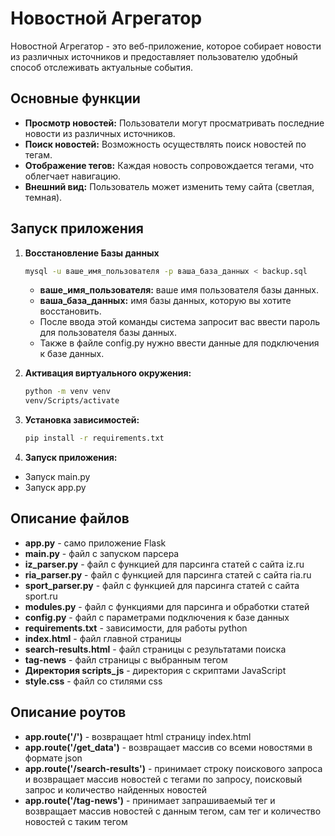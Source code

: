 # Новостной Агрегатор

Новостной Агрегатор - это веб-приложение, которое собирает новости из различных источников и предоставляет пользователю удобный способ отслеживать актуальные события.

## Основные функции

- **Просмотр новостей:** Пользователи могут просматривать последние новости из различных источников.
- **Поиск новостей:** Возможность осуществлять поиск новостей по тегам.
- **Отображение тегов:** Каждая новость сопровождается тегами, что облегчает навигацию.
- **Внешний вид:** Пользователь может изменить тему сайта (светлая, темная).

## Запуск приложения
1. **Восстановление Базы данных**
   ```bash
   mysql -u ваше_имя_пользователя -p ваша_база_данных < backup.sql
   ```
   -  **ваше_имя_пользователя:** ваше имя пользователя базы данных.
   -  **ваша_база_данных:** имя базы данных, которую вы хотите восстановить.
   -  После ввода этой команды система запросит вас ввести пароль для пользователя базы данных.
   - Также в файле config.py нужно ввести данные для подключения к базе данных.


2. **Активация виртуального окружения:**
   ```bash
   python -m venv venv
   venv/Scripts/activate
3. **Установка зависимостей:**
   ```bash
   pip install -r requirements.txt
4. **Запуск приложения:**
-   Запуск main.py
-   Запуск app.py

## Описание файлов
- **app.py** - само приложение Flask
- **main.py** - файл с запуском парсера
- **iz_parser.py** - файл с функцией для парсинга статей с сайта iz.ru
- **ria_parser.py** - файл с функцией для парсинга статей с сайта ria.ru
- **sport_parser.py** - файл с функцией для парсинга статей с сайта sport.ru
- **modules.py** - файл с функциями для парсинга и обработки статей
- **config.py** - файл с параметрами подключения к базе данных
- **requirements.txt** - зависимости, для работы python
- **index.html** - файл главной страницы 
- **search-results.html** - файл страницы с результатами поиска
- **tag-news** - файл страницы с выбранным тегом
- **Директория scripts_js** - директория с скриптами JavaScript
- **style.css** - файл со стилями css

## Описание роутов
- **app.route('/')** - возвращает html страницу index.html
- **app.route('/get_data')** - возвращает массив со всеми новостями в формате json
- **app.route('/search-results')** - принимает строку поискового запроса и возвращает массив новостей с тегами по запросу, поисковый запрос и количество найденных новостей
- **app.route('/tag-news')** - принимает запрашиваемый тег и возвращает массив новостей с данным тегом, сам тег и количество новостей с таким тегом